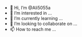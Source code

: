 - 👋 Hi, I’m @Ali5055a
- 👀 I’m interested in ...
- 🌱 I’m currently learning ...
- 💞️ I’m looking to collaborate on ...
- 📫 How to reach me ...

<!---
Ali5055a/Ali5055a is a ✨ special ✨ repository because its `README.md` (this file) appears on your GitHub profile.
You can click the Preview link to take a look at your changes.
--->
